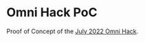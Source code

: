 # Omni Hack PoC
Proof of Concept of the [July 2022 Omni Hack](https://dashboard.tenderly.co/tx/mainnet/0x05d65e0adddc5d9ccfe6cd65be4a7899ebcb6e5ec7a39787971bcc3d6ba73996).
